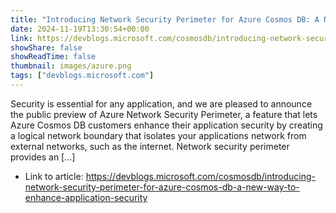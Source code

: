 ```yaml
---
title: "Introducing Network Security Perimeter for Azure Cosmos DB: A New Way to Enhance Application Security"
date: 2024-11-19T13:30:54+00:00
link: https://devblogs.microsoft.com/cosmosdb/introducing-network-security-perimeter-for-azure-cosmos-db-a-new-way-to-enhance-application-security
showShare: false
showReadTime: false
thumbnail: images/azure.png
tags: ["devblogs.microsoft.com"]
---
```

Security is essential for any application, and we are pleased to announce the public preview of Azure Network Security Perimeter, a feature that lets Azure Cosmos DB customers enhance their application security by creating a logical network boundary that isolates your applications network from external networks, such as the internet. Network security perimeter provides an […]

- Link to article: https://devblogs.microsoft.com/cosmosdb/introducing-network-security-perimeter-for-azure-cosmos-db-a-new-way-to-enhance-application-security